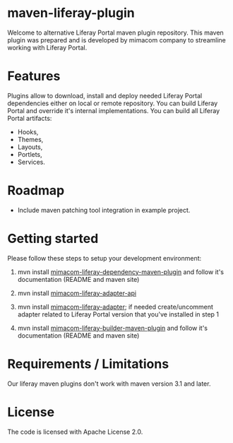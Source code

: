 maven-liferay-plugin
====================

Welcome to alternative Liferay Portal maven plugin repository. This maven plugin was prepared and is developed by mimacom company to streamline working with Liferay Portal. 


# Features
Plugins allow to download, install and deploy needed Liferay Portal dependencies either on local or remote repository. 
You can build Liferay Portal and override it's internal implementations.
You can build all Liferay Portal artifacts:
* Hooks,
* Themes,
* Layouts,
* Portlets,
* Services.

# Roadmap
* Include maven patching tool integration in example project.

# Getting started
Please follow these steps to setup your development environment:

1. mvn install [mimacom-liferay-dependency-maven-plugin](https://github.com/mimacom/maven-liferay-plugin/tree/master/mimacom-liferay-dependency-maven-plugin) and follow it's documentation (README and maven site)

2. mvn install [mimacom-liferay-adapter-api](https://github.com/mimacom/maven-liferay-plugin/tree/master/mimacom-liferay-adapter-api)

3. mvn install [mimacom-liferay-adapter](https://github.com/mimacom/maven-liferay-plugin/tree/master/mimacom-liferay-adapter); if needed create/uncomment adapter related to Liferay Portal version that you've installed in step 1

4. mvn install [mimacom-liferay-builder-maven-plugin](https://github.com/mimacom/maven-liferay-plugin/tree/master/mimacom-liferay-builder-maven-plugin) and follow it's documentation (README and maven site)

# Requirements / Limitations
Our liferay maven plugins don't work with maven version 3.1 and later.

# License
The code is licensed with Apache License 2.0.